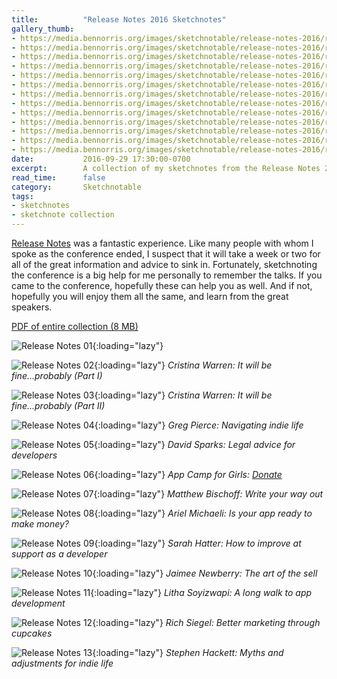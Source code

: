```yaml
---
title:          "Release Notes 2016 Sketchnotes"
gallery_thumb: 
- https://media.bennorris.org/images/sketchnotable/release-notes-2016/release-notes-2016-sketchnote-01.jpg
- https://media.bennorris.org/images/sketchnotable/release-notes-2016/release-notes-2016-sketchnote-02.jpg
- https://media.bennorris.org/images/sketchnotable/release-notes-2016/release-notes-2016-sketchnote-03.jpg
- https://media.bennorris.org/images/sketchnotable/release-notes-2016/release-notes-2016-sketchnote-04.jpg
- https://media.bennorris.org/images/sketchnotable/release-notes-2016/release-notes-2016-sketchnote-05.jpg
- https://media.bennorris.org/images/sketchnotable/release-notes-2016/release-notes-2016-sketchnote-06.jpg
- https://media.bennorris.org/images/sketchnotable/release-notes-2016/release-notes-2016-sketchnote-07.jpg
- https://media.bennorris.org/images/sketchnotable/release-notes-2016/release-notes-2016-sketchnote-08.jpg
- https://media.bennorris.org/images/sketchnotable/release-notes-2016/release-notes-2016-sketchnote-09.jpg
- https://media.bennorris.org/images/sketchnotable/release-notes-2016/release-notes-2016-sketchnote-10.jpg
- https://media.bennorris.org/images/sketchnotable/release-notes-2016/release-notes-2016-sketchnote-11.jpg
- https://media.bennorris.org/images/sketchnotable/release-notes-2016/release-notes-2016-sketchnote-12.jpg
- https://media.bennorris.org/images/sketchnotable/release-notes-2016/release-notes-2016-sketchnote-13.jpg
date:           2016-09-29 17:30:00-0700
excerpt:        A collection of my sketchnotes from the Release Notes 2016 conference
read_time:      false
category:       Sketchnotable
tags:
- sketchnotes
- sketchnote collection
---
```


[Release Notes](https://releasenotes.tv/conference) was a fantastic experience. Like many people with whom I spoke as the conference ended, I suspect that it will take a week or two for all of the great information and advice to sink in. Fortunately, sketchnoting the conference is a big help for me personally to remember the talks. If you came to the conference, hopefully these can help you as well. And if not, hopefully you will enjoy them all the same, and learn from the great speakers.

[PDF of entire collection (8 MB)](https://media.bennorris.org/images/sketchnotable/release-notes-2016/Release-Notes-2016-Sketchnotes.pdf)

![Release Notes 01](https://media.bennorris.org/images/sketchnotable/release-notes-2016/release-notes-2016-sketchnote-01.jpg){:loading="lazy"}

![Release Notes 02](https://media.bennorris.org/images/sketchnotable/release-notes-2016/release-notes-2016-sketchnote-02.jpg){:loading="lazy"}
_Cristina Warren: It will be fine...probably (Part I)_

![Release Notes 03](https://media.bennorris.org/images/sketchnotable/release-notes-2016/release-notes-2016-sketchnote-03.jpg){:loading="lazy"}
_Cristina Warren: It will be fine...probably (Part II)_

![Release Notes 04](https://media.bennorris.org/images/sketchnotable/release-notes-2016/release-notes-2016-sketchnote-04.jpg){:loading="lazy"}
_Greg Pierce: Navigating indie life_

![Release Notes 05](https://media.bennorris.org/images/sketchnotable/release-notes-2016/release-notes-2016-sketchnote-05.jpg){:loading="lazy"}
_David Sparks: Legal advice for developers_

![Release Notes 06](https://media.bennorris.org/images/sketchnotable/release-notes-2016/release-notes-2016-sketchnote-06.jpg){:loading="lazy"}
_App Camp for Girls: [Donate](https://releasenotes.tv/appcamp4girls)_

![Release Notes 07](https://media.bennorris.org/images/sketchnotable/release-notes-2016/release-notes-2016-sketchnote-07.jpg){:loading="lazy"}
_Matthew Bischoff: Write your way out_

![Release Notes 08](https://media.bennorris.org/images/sketchnotable/release-notes-2016/release-notes-2016-sketchnote-08.jpg){:loading="lazy"}
_Ariel Michaeli: Is your app ready to make money?_

![Release Notes 09](https://media.bennorris.org/images/sketchnotes/release-notes-2016/release-notes-2016-sketchnote-09.jpg){:loading="lazy"}
_Sarah Hatter: How to improve at support as a developer_

![Release Notes 10](https://media.bennorris.org/images/sketchnotable/release-notes-2016/release-notes-2016-sketchnote-10.jpg){:loading="lazy"}
_Jaimee Newberry: The art of the sell_

![Release Notes 11](https://media.bennorris.org/images/sketchnotes/release-notes-2016/release-notes-2016-sketchnote-11.jpg){:loading="lazy"}
_Litha Soyizwapi: A long walk to app development_

![Release Notes 12](https://media.bennorris.org/images/sketchnotable/release-notes-2016/release-notes-2016-sketchnote-12.jpg){:loading="lazy"}
_Rich Siegel: Better marketing through cupcakes_

![Release Notes 13](https://media.bennorris.org/images/sketchnotable/release-notes-2016/release-notes-2016-sketchnote-13.jpg){:loading="lazy"}
_Stephen Hackett: Myths and adjustments for indie life_
